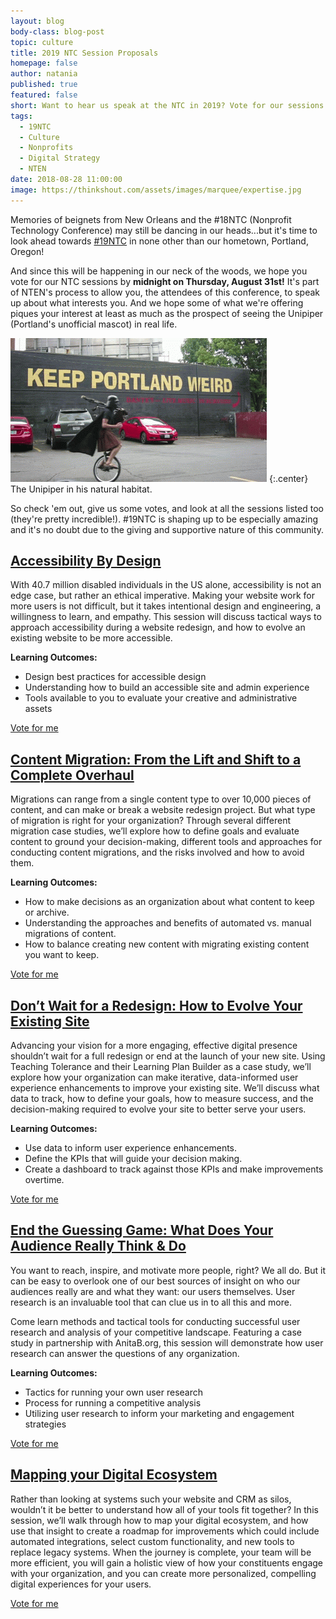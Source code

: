 ```yaml
---
layout: blog
body-class: blog-post
topic: culture
title: 2019 NTC Session Proposals
homepage: false
author: natania
published: true
featured: false
short: Want to hear us speak at the NTC in 2019? Vote for our sessions!
tags:
  - 19NTC
  - Culture
  - Nonprofits
  - Digital Strategy
  - NTEN
date: 2018-08-28 11:00:00
image: https://thinkshout.com/assets/images/marquee/expertise.jpg
---
```


Memories of beignets from New Orleans and the #18NTC (Nonprofit Technology Conference) may still be dancing in our heads...but it's time to look ahead towards [#19NTC](https://www.nten.org/ntc/) in none other than our hometown, Portland, Oregon!

And since this will be happening in our neck of the woods, we hope you vote for our NTC sessions by **midnight on Thursday, August 31st!** It's part of NTEN's process to allow you, the attendees of this conference, to speak up about what interests you. And we hope some of what we're offering piques your interest at least as much as the prospect of seeing the Unipiper (Portland's unofficial mascot) in real life.

![PDX Unipiper](/assets/images/blog/unipiper.gif)
{:.center}
<span class="caption"><i class="fa fa-caret-up"></i>The Unipiper in his natural habitat.</span>

So check 'em out, give us some votes, and look at all the sessions listed too (they're pretty incredible!). #19NTC is shaping up to be especially amazing and it's no doubt due to the giving and supportive nature of this community.

## [Accessibility By Design](https://www.nten.org/ntc/vote/proposals/accessibility-by-design/?search=Accessibility)
With 40.7 million disabled individuals in the US alone, accessibility is not an edge case, but rather an ethical imperative. Making your website work for more users is not difficult, but it takes intentional design and engineering, a willingness to learn, and empathy. This session will discuss tactical ways to approach accessibility during a website redesign, and how to evolve an existing website to be more accessible.

**Learning Outcomes:**
- Design best practices for accessible design
- Understanding how to build an accessible site and admin experience
- Tools available to you to evaluate your creative and administrative assets

[Vote for me](https://www.nten.org/ntc/vote/proposals/accessibility-by-design/?search=Accessibility)

## [Content Migration: From the Lift and Shift to a Complete Overhaul](https://www.nten.org/ntc/vote/proposals/content-migration-from-the-lift-and-shift-to-a-complete-overhaul)
Migrations can range from a single content type to over 10,000 pieces of content, and can make or break a website redesign project. But what type of migration is right for your organization? Through several different migration case studies, we’ll explore how to define goals and evaluate content to ground your decision-making, different tools and approaches for conducting content migrations, and the risks involved and how to avoid them.

**Learning Outcomes:**
- How to make decisions as an organization about what content to keep or archive.
- Understanding the approaches and benefits of automated vs. manual migrations of content.
- How to balance creating new content with migrating existing content you want to keep.

[Vote for me](https://www.nten.org/ntc/vote/proposals/content-migration-from-the-lift-and-shift-to-a-complete-overhaul)

## [Don’t Wait for a Redesign: How to Evolve Your Existing Site](https://www.nten.org/ntc/vote/proposals/data-driven-site-evolution)
Advancing your vision for a more engaging, effective digital presence shouldn’t wait for a full redesign or end at the launch of your new site. Using Teaching Tolerance and their Learning Plan Builder as a case study, we’ll explore how your organization can make iterative, data-informed user experience enhancements to improve your existing site. We’ll discuss what data to track, how to define your goals, how to measure success, and the decision-making required to evolve your site to better serve your users.

**Learning Outcomes:**
- Use data to inform user experience enhancements.
- Define the KPIs that will guide your decision making.
- Create a dashboard to track against those KPIs and make improvements overtime.

[Vote for me](https://www.nten.org/ntc/vote/proposals/data-driven-site-evolution)

## [End the Guessing Game: What Does Your Audience Really Think & Do](https://www.nten.org/ntc/vote/proposals/what-do-your-users-really-want)
You want to reach, inspire, and motivate more people, right? We all do. But it can be easy to overlook one of our best sources of insight on who our audiences really are and what they want: our users themselves. User research is an invaluable tool that can clue us in to all this and more.

Come learn methods and tactical tools for conducting successful user research and analysis of your competitive landscape. Featuring a case study in partnership with AnitaB.org, this session will demonstrate how user research can answer the questions of any organization.

**Learning Outcomes:**
- Tactics for running your own user research
- Process for running a competitive analysis
- Utilizing user research to inform your marketing and engagement strategies

[Vote for me](https://www.nten.org/ntc/vote/proposals/what-do-your-users-really-want)

## [Mapping your Digital Ecosystem](https://www.nten.org/ntc/vote/proposals/mapping-your-digital-ecosystem)
Rather than looking at systems such your website and CRM as silos, wouldn’t it be better to understand how all of your tools fit together? In this session, we’ll walk through how to map your digital ecosystem, and how use that insight to create a roadmap for improvements which could include automated integrations, select custom functionality, and new tools to replace legacy systems. When the journey is complete, your team will be more efficient, you will gain a holistic view of how your constituents engage with your organization, and you can create more personalized, compelling digital experiences for your users.

[Vote for me](https://www.nten.org/ntc/vote/proposals/mapping-your-digital-ecosystem)
